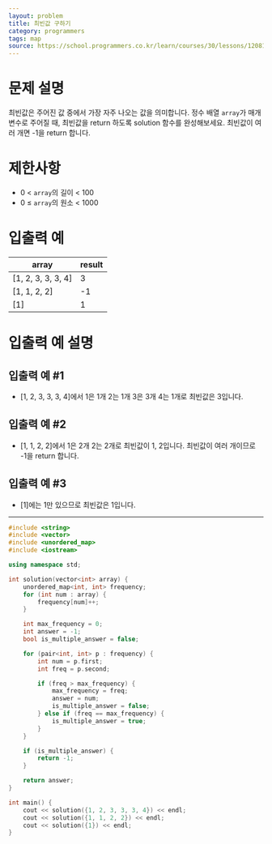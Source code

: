 ```yaml
---
layout: problem
title: 최빈값 구하기
category: programmers
tags: map
source: https://school.programmers.co.kr/learn/courses/30/lessons/120812
---
```


# 문제 설명

최빈값은 주어진 값 중에서 가장 자주 나오는 값을 의미합니다. 정수 배열 `array`가 매개변수로 주어질 때, 최빈값을 return 하도록 solution 함수를 완성해보세요. 최빈값이 여러 개면 -1을 return 합니다.

# 제한사항

- 0 < `array`의 길이 < 100
- 0 ≤ `array`의 원소 < 1000

# 입출력 예

| array | result |
| --- | --- |
| [1, 2, 3, 3, 3, 4] | 3 |
| [1, 1, 2, 2] | -1 |
| [1] | 1 |

# 입출력 예 설명

## 입출력 예 #1

- [1, 2, 3, 3, 3, 4]에서 1은 1개 2는 1개 3은 3개 4는 1개로 최빈값은 3입니다.

## 입출력 예 #2

- [1, 1, 2, 2]에서 1은 2개 2는 2개로 최빈값이 1, 2입니다. 최빈값이 여러 개이므로 -1을 return 합니다.

## 입출력 예 #3

- [1]에는 1만 있으므로 최빈값은 1입니다.

---

```cpp
#include <string>
#include <vector>
#include <unordered_map>
#include <iostream>

using namespace std;

int solution(vector<int> array) {
    unordered_map<int, int> frequency;
    for (int num : array) {
        frequency[num]++;
    }

    int max_frequency = 0;
    int answer = -1;
    bool is_multiple_answer = false;

    for (pair<int, int> p : frequency) {
        int num = p.first;
        int freq = p.second;

        if (freq > max_frequency) {
            max_frequency = freq;
            answer = num;
            is_multiple_answer = false;
        } else if (freq == max_frequency) {
            is_multiple_answer = true;
        }
    }

    if (is_multiple_answer) {
        return -1;
    }

    return answer;
}

int main() {
    cout << solution({1, 2, 3, 3, 3, 4}) << endl;
    cout << solution({1, 1, 2, 2}) << endl;
    cout << solution({1}) << endl;
}
```
